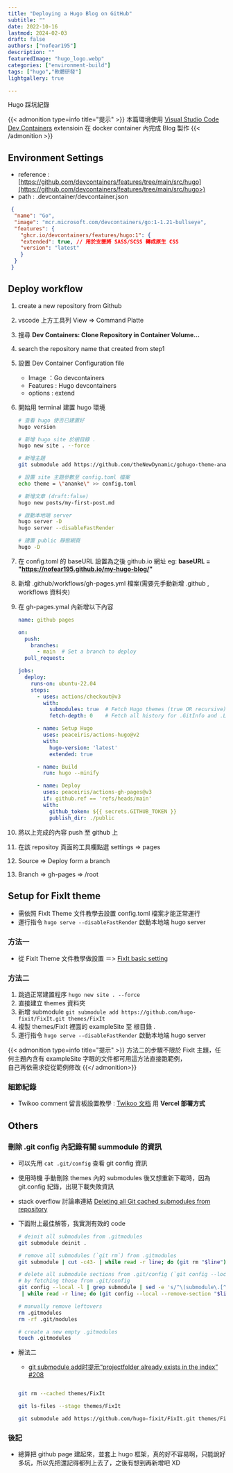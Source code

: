 ```yaml
---
title: "Deploying a Hugo Blog on GitHub"
subtitle: ""
date: 2022-10-16
lastmod: 2024-02-03
draft: false
authors: ["nofear195"]
description: ""
featuredImage: "hugo_logo.webp"
categories: ["environment-build"]
tags: ["hugo","軟體研發"]
lightgallery: true

---
```


Hugo 踩坑紀錄
<!--more-->

{{< admonition type=info title="提示"  >}}
本篇環境使用 [Visual Studio Code Dev Containers](https://code.visualstudio.com/docs/remote/containers#_quick-start-open-a-git-repository-or-github-pr-in-an-isolated-container-volume) extensioin
在 docker container 內完成 Blog 製作
{{< /admonition >}}

## Environment Settings

- reference : [https://github.com/devcontainers/features/tree/main/src/hugo](https://github.com/devcontainers/features/tree/main/src/hugo>)
- path : .devcontainer/devcontainer.json

```json
 {
  "name": "Go",
  "image": "mcr.microsoft.com/devcontainers/go:1-1.21-bullseye",
  "features": {
    "ghcr.io/devcontainers/features/hugo:1": {
    "extended": true, // 用於支援將 SASS/SCSS 轉成原生 CSS
    "version": "latest"
    }
  }
 }
```

## Deploy workflow

1. create a new repository from Github
2. vscode 上方工具列 View => Command Platte
3. 搜尋 **Dev Containers: Clone Repository in Container Volume…**
4. search the repository name that created from step1
5. 設置 Dev Container Configuration file
    - Image ：Go devcontainers
    - Features : Hugo devcontainers
    - options : extend
6. 開始用 terminal 建置 hugo 環境

    ```bash
    # 查看 hugo 使否已建置好
    hugo version

    # 新增 hugo site 於根目錄 .
    hugo new site . --force

    # 新增主題
    git submodule add https://github.com/theNewDynamic/gohugo-theme-ananke.git themes/ananke

    # 設置 site 主題參數至 config.toml 檔案
    echo theme = \"ananke\" >> config.toml

    # 新增文章 (draft:false)
    hugo new posts/my-first-post.md

    # 啟動本地端 server
    hugo server -D
    hugo server --disableFastRender

    # 建置 public 靜態網頁
    hugo -D
    ```

7. 在 config.toml 的 baseURL 設置為之後 github.io 網址 eg: **baseURL = "<https://nofear195.github.io/my-hugo-blog/>"**
8. 新增 .github/workflows/gh-pages.yml 檔案(需要先手動新增 .github , workflows 資料夾)
9. 在 gh-pages.ymal 內新增以下內容

    ``` yml
    name: github pages

    on:
      push:
        branches:
          - main  # Set a branch to deploy
      pull_request:

    jobs:
      deploy:
        runs-on: ubuntu-22.04
        steps:
          - uses: actions/checkout@v3
            with:
              submodules: true  # Fetch Hugo themes (true OR recursive)
              fetch-depth: 0    # Fetch all history for .GitInfo and .Lastmod

          - name: Setup Hugo
            uses: peaceiris/actions-hugo@v2
            with:
              hugo-version: 'latest'
              extended: true

          - name: Build
            run: hugo --minify

          - name: Deploy
            uses: peaceiris/actions-gh-pages@v3
            if: github.ref == 'refs/heads/main'
            with:
              github_token: ${{ secrets.GITHUB_TOKEN }}
              publish_dir: ./public
    ```

10. 將以上完成的內容 push 至 github 上
11. 在該 repositoy 頁面的工具欄點選 settings => pages
12. Source => Deploy form a branch
13. Branch => gh-pages => /root

## Setup for FixIt theme

- 需依照 FixIt Theme 文件教學去設置 config.toml 檔案才能正常運行
- 運行指令 `hugo serve --disableFastRender` 啟動本地端 hugo server

### 方法一

- 從 FixIt Theme 文件教學做設置 ＝> [FixIt basic setting](https://fixit.lruihao.cn/documentation/basics/)

### 方法二

  1. 跳過正常建置程序 `hugo new site . --force`
  2. 直接建立 themes 資料夾
  3. 新增 submodule `git submodule add https://github.com/hugo-fixit/FixIt.git themes/FixIt`
  4. 複製 themes/FixIt 裡面的 exampleSite 至 根目錄 .
  5. 運行指令 `hugo serve --disableFastRender` 啟動本地端 hugo server

{{< admonition type=info title="提示"  >}}
  方法二的步驟不限於 FixIt 主題，任何主題內含有 exampleSite 字眼的文件都可用這方法直接跑範例，  <br>
  自己再依需求從從範例修改
{{</ admonition>}}

### 細節紀錄

- Twikoo comment 留言板設置教學 : [Twikoo 文档](https://twikoo.js.org/quick-start.html) 用 **Vercel 部署方式**

## Others

### 刪除 .git config 內記錄有關 summodule 的資訊

- 可以先用 `cat .git/config` 查看 git config 資訊
- 使用時機 手動刪除 themes 內的 submodules 後又想重新下載時，因為 git.config 紀錄，出現下載失敗資訊
- stack overflow 討論串連結 [Deleting all Git cached submodules from repository](https://stackoverflow.com/questions/34890313/deleting-all-git-cached-submodules-from-repository)
- 下面附上最佳解答，我實測有效的 code

    ``` bash
    # deinit all submodules from .gitmodules
    git submodule deinit .

    # remove all submodules (`git rm`) from .gitmodules
    git submodule | cut -c43- | while read -r line; do (git rm "$line"); done

    # delete all submodule sections from .git/config (`git config --local --remove-section`)
    # by fetching those from .git/config
    git config --local -l | grep submodule | sed -e 's/^\(submodule\.[^.]*\)\(.*\)/\1/g' \
     | while read -r line; do (git config --local --remove-section "$line"); done

    # manually remove leftovers
    rm .gitmodules
    rm -rf .git/modules

    # create a new empty .gitmodules
    touch .gitmodules
    ```

- 解法二
  - [git submodule add时提示“projectfolder already exists in the index” #208](https://github.com/yaoningvital/blog/issues/208)

  ``` bash

  git rm --cached themes/FixIt

  git ls-files --stage themes/FixIt

  git submodule add https://github.com/hugo-fixit/FixIt.git themes/FixIt

  ```

### 後記

- 總算把 github page 建起來，並套上 hugo 框架，真的好不容易啊，只能說好多坑，所以先把還記得都列上去了，之後有想到再新增吧 XD
